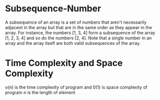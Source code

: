 # Subsequence-Number

A subsequence of an array is a set of numbers that aren't necessarily adjacent
in the array but that are in the same order as they appear in the array. For
instance, the numbers [1, 3, 4]  form a subsequence of the array [1, 2, 3, 4]
and so do the numbers [2, 4].
Note that a single number in an array and the array itself are both valid
subsequences of the array.



# Time Complexity and Space Complexity
o(n) is the time complexity of program and 0(1) is space complexity of program n is the length of element
